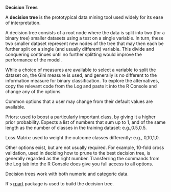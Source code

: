 **Decision Trees**

A **decision tree** is the prototypical data mining tool used widely
for its ease of interpretation. 

A decision tree consists of a root node where the data is split into
two (for a binary tree) smaller datasets using a test on a single
variable. In turn, these two smaller dataset represent new nodes of
the tree that may then each be further split on a single (and usually
different) variable. This divide and conquering continues until no
further splitting would improve the performance of the model.

While a choice of measures are available to select a variable to split
the dataset on, the Gini measure is used, and generally is no
different to the information measure for binary classification. To
explore the alternatives, copy the relevant code from the Log and
paste it into the R Console and change any of the options.

Common options that a user may change from their default values are
available.

Priors: used to boost a particularly important class, by giving it a
higher prior probability. Expects a list of numbers that sum up to 1,
and of the same length as the number of classes in the training dataset:
e.g.,0.5,0.5.

Loss Matrix: used to weight the outcome classes differently:
e.g., 0,10,1,0.

Other
options exist, but are not usually required. For example, 10-fold
cross validation, used in deciding how to prune to the best decision
tree, is generally regarded as the right number. Transferring the
commands from the Log tab into the R Console does give you full access
to all options.

Decision trees work with both numeric and categoric data.

R's [rpart](https://www.rdocumentation.org/packages/rpart) package is
used to build the decision tree.
